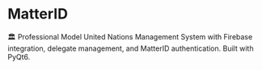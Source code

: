 # MatterID
🏛️ Professional Model United Nations Management System with Firebase integration, delegate management, and MatterID authentication. Built with PyQt6.
